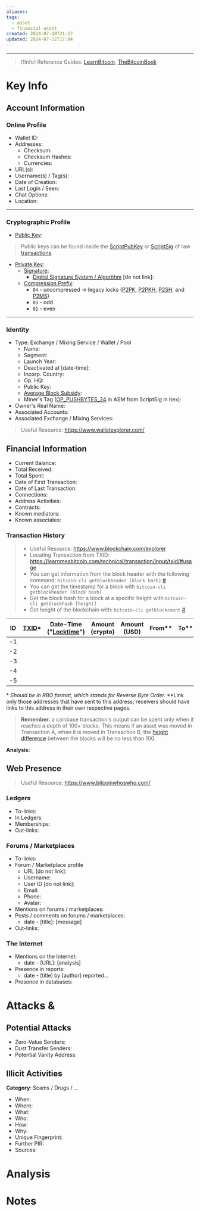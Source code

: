 ```yaml
---
aliases: 
tags:
  - asset
  - financial-asset
created: 2024-07-10T21:17
updated: 2024-07-22T17:04
---
```

---
> [!Info] Reference Guides: [LearnBitcoin](https://learnmeabitcoin.com/), [TheBitcoinBook](https://cypherpunks-core.github.io/bitcoinbook/ch01.html)
# Key Info
## Account Information
### Online Profile
- Wallet ID: 
- Addresses: 
	- Checksum: 
	- Checksum Hashes: 
	- Currencies: 
- URL(s): 
- Username(s) / Tag(s): 
- Date of Creation: 
- Last Login / Seen: 
- Chat Options: 
- Location: 
---
### Cryptographic Profile
- [Public Key](https://learnmeabitcoin.com/technical/keys/public-key/): 

> Public keys can be found inside the [ScriptPubKey](https://learnmeabitcoin.com/technical/transaction/output/scriptpubkey/) or [ScriptSig](https://learnmeabitcoin.com/technical/transaction/input/scriptsig/) of raw [transactions](https://learnmeabitcoin.com/technical/transaction/).

- [Private Key](https://learnmeabitcoin.com/technical/keys/private-key/): 
	- [Signature](https://learnmeabitcoin.com/technical/keys/signature/): 
		- [Digital Signature System / Algorithm](https://learnmeabitcoin.com/technical/cryptography/elliptic-curve/ecdsa/) \[do not link]: 
	- [Compression Prefix](https://learnmeabitcoin.com/technical/keys/public-key/#uncompressed): 
		- `04` - uncompressed -> legacy locks ([P2PK](https://learnmeabitcoin.com/technical/script/p2pk/), [P2PKH](https://learnmeabitcoin.com/technical/script/p2pkh/), [P2SH](https://learnmeabitcoin.com/technical/script/p2sh/), and [P2MS](https://learnmeabitcoin.com/technical/script/p2ms/))
		- `03` - odd
		- `02` - even
---
### Identity
- Type: Exchange / Mixing Service / Wallet / Pool
	- Name: 
	- Segment: 
	- Launch Year:
	- Deactivated at \[date-time]: 
	- Incorp. Country: 
	- Op. HQ: 
	- Public Key:
	- [Average Block Subsidy](https://learnmeabitcoin.com/technical/mining/coinbase-transaction/#basic): 
	- Miner's Tag ([OP_PUSHBYTES_24](https://learnmeabitcoin.com/technical/mining/coinbase-transaction/#bip141) in ASM from ScriptSig in hex): 
- Owner's Real Name: 
- Associated Accounts: 
- Associated Exchange / Mixing Services: 

> Useful Resource: https://www.walletexplorer.com/
## Financial Information
- Current Balance:
- Total Received: 
- Total Spent: 
- Date of First Transaction: 
- Date of Last Transaction:
- Connections: 
- Address Activities:
- Contracts: 
- Known mediators: 
- Known associates: 

### Transaction History
> - Useful Resource: https://www.blockchain.com/explorer
> - Locating Transaction from TXID: https://learnmeabitcoin.com/technical/transaction/input/txid/#usage
> - You can get information from the block header with the following command: `bitcoin-cli getblockheader [block hash]` [#](https://learnmeabitcoin.com/technical/mining/target/#getblockheader)
> - You can get the timestamp for a block with `bitcoin-cli getblockheader [block hash]`
> - Get the block hash for a block at a specific height with `bitcoin-cli getblockhash [height]`
> - Get height of the blockchain with: `bitcoin-cli getblockcount` [#](https://learnmeabitcoin.com/technical/blockchain/height/#getblockcount)

| ID  | [TXID](https://learnmeabitcoin.com/technical/transaction/input/txid/)* | Date-Time ("[Locktime](https://learnmeabitcoin.com/technical/mining/target/#unix-time-tool)") | Amount (crypto) | Amount (USD) | From** | To** | [Block Hash](https://learnmeabitcoin.com/technical/block/hash/)* |
| --- | ---------------------------------------------------------------------- | --------------------------------------------------------------------------------------------- | --------------- | ------------ | ------ | ---- | ---------------------------------------------------------------- |
| -1  |                                                                        |                                                                                               |                 |              |        |      |                                                                  |
| -2  |                                                                        |                                                                                               |                 |              |        |      |                                                                  |
| -3  |                                                                        |                                                                                               |                 |              |        |      |                                                                  |
| -4  |                                                                        |                                                                                               |                 |              |        |      |                                                                  |
| -5  |                                                                        |                                                                                               |                 |              |        |      |                                                                  |
\* *Should be in RBO format, which stands for Reverse Byte Order.* 
\*\*Link only those addresses that have sent to this address; receivers should have links to this address in their own respective pages.

> **Remember**: a coinbase transaction's output can be spent only when it reaches a depth of 100+ blocks. This means if an asset was moved in Transaction A, when it is moved in Transaction B, the [height](https://learnmeabitcoin.com/technical/blockchain/height/) [difference](https://learnmeabitcoin.com/technical/mining/coinbase-transaction/#coinbase-maturity) between the blocks will be no less than 100.

**Analysis:** 

## Web Presence
> Useful Resource: https://www.bitcoinwhoswho.com/

### Ledgers
- To-links: 
- In Ledgers: 
- Memberships: 
- Out-links: 
### Forums / Marketplaces
- To-links: 
- Forum / Marketplace profile 
	- URL \[do not link]: 
	- Username: 
	- User ID \[do not link]:
	- Email: 
	- Phone: 
	- Avatar: 
- Mentions on forums / marketplaces:
- Posts / comments on forums / marketplaces: 
	-  date - \[title]: \[message]
- Out-links: 
### The Internet
- Mentions on the Internet: 
	- date - \[URL]: \[analysis]
- Presence in reports: 
	- date - \[title] by \[author] reported...
- Presence in databases: 

# Attacks & 

## Potential Attacks
- Zero-Value Senders: 
- Dust Transfer Senders: 
- Potential Vanity Address: 

## Illicit Activities

**Category**: Scams / Drugs / ...
- When: 
- Where: 
- What: 
- Who:
- How: 
- Why:
- Unique Fingerprint: 
- Further PIR:
- Sources: 

# Analysis



# Notes